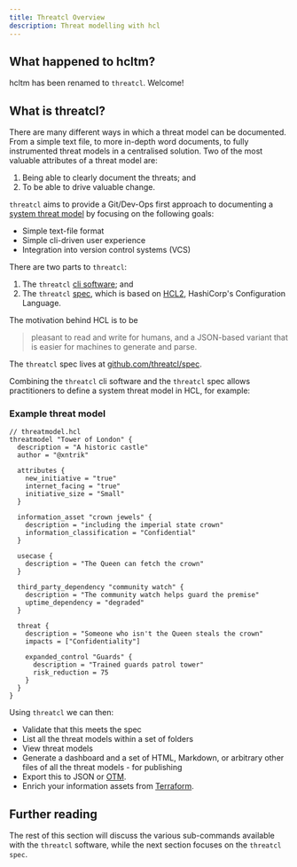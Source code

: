 ```yaml
---
title: Threatcl Overview
description: Threat modelling with hcl
---
```


## What happened to hcltm?

hcltm has been renamed to `threatcl`. Welcome!

## What is threatcl?

There are many different ways in which a threat model can be documented. From a simple text file, to more in-depth word documents, to fully instrumented threat models in a centralised solution. Two of the most valuable attributes of a threat model are:

1. Being able to clearly document the threats; and
2. To be able to drive valuable change. 

`threatcl` aims to provide a Git/Dev-Ops first approach to documenting a [system threat model](https://owasp.org/www-community/Threat_Modeling) by focusing on the following goals:

* Simple text-file format
* Simple cli-driven user experience
* Integration into version control systems (VCS)

There are two parts to `threatcl`:

1. The `threatcl` [cli software](https://github.com/threatcl/threatcl); and
2. The `threatcl` [spec](https://github.com/threatcl/threatcl/blob/main/spec.hcl), which is based on [HCL2](https://github.com/hashicorp/hcl/tree/hcl2), HashiCorp's Configuration Language.

The motivation behind HCL is to be

> pleasant to read and write for humans, and a JSON-based variant that is easier for machines to generate and parse.

The `threatcl` spec lives at [github.com/threatcl/spec](https://github.com/threatcl/spec).

Combining the `threatcl` cli software and the `threatcl` spec allows practitioners to define a system threat model in HCL, for example:

### Example threat model

```hcl
// threatmodel.hcl
threatmodel "Tower of London" {
  description = "A historic castle"
  author = "@xntrik"

  attributes {
    new_initiative = "true"
    internet_facing = "true"
    initiative_size = "Small"
  }

  information_asset "crown jewels" {
    description = "including the imperial state crown"
    information_classification = "Confidential"
  }

  usecase {
    description = "The Queen can fetch the crown"
  }

  third_party_dependency "community watch" {
    description = "The community watch helps guard the premise"
    uptime_dependency = "degraded"
  }

  threat {
    description = "Someone who isn't the Queen steals the crown"
    impacts = ["Confidentiality"]

    expanded_control "Guards" {
      description = "Trained guards patrol tower"
      risk_reduction = 75
    }
  }
}
```

Using `threatcl` we can then:

* Validate that this meets the spec
* List all the threat models within a set of folders
* View threat models
* Generate a dashboard and a set of HTML, Markdown, or arbitrary other files of all the threat models - for publishing
* Export this to JSON or [OTM](https://github.com/IriusRisk/OpenThreatModel).
* Enrich your information assets from [Terraform](https://www.terraform.io/).

## Further reading

The rest of this section will discuss the various sub-commands available with the `threatcl` software, while the next section focuses on the `threatcl spec`.
